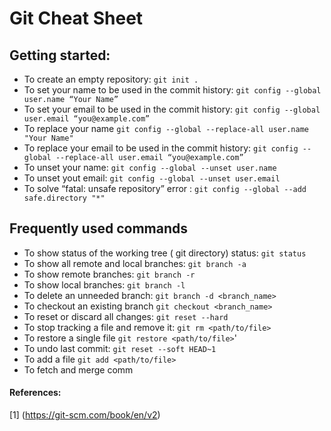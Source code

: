 # Git Cheat Sheet

## Getting started:
- To create an empty repository: ` git init . `
- To set your name to be used in the commit history: `git config --global user.name “Your Name”`
- To set your email to be used in the commit history: `git config --global user.email “you@example.com”`
- To replace your name `git config --global --replace-all user.name "Your Name"`
- To replace your email to be used in the commit history: `git config --global --replace-all user.email “you@example.com”`
- To unset your name: `git config --global --unset user.name`
- To unset yout email: `git config --global --unset user.email`
- To solve “fatal: unsafe repository” error : `git config --global --add safe.directory "*"`

## Frequently used commands 

- To show status of the working tree ( git directory) status: `git status`
- To show all remote and local branches: `git branch -a`
- To show remote branches:  `git branch -r`
- To show local branches: `git branch -l`
- To delete an unneeded branch: `git branch -d <branch_name>`
- To checkout an existing branch `git checkout <branch_name>`
- To reset or discard all changes: `git reset --hard`
- To stop tracking a file and remove it: `git rm <path/to/file>`
- To restore a single file `git restore <path/to/file>`'
- To undo last commit: `git reset --soft HEAD~1`
- To add a file `git add <path/to/file>` 
- To fetch and merge comm

#### References:
[1] (https://git-scm.com/book/en/v2)

